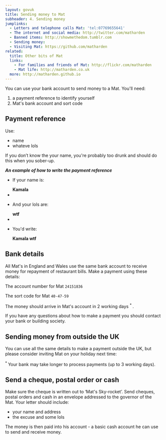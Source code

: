```yaml
---
layout: govuk
title: Sending money to Mat
subheader: 4. Sending money
jumplinks:
  - Letters and telephone calls Mat: 'tel:07769655641'
  - The internet and social media: http://twitter.com/matharden
  - Banned items: http://showmethedom.tumblr.com
  - Sending money:
  - Visiting Mat: https://github.com/matharden
related:
  title: Other bits of Mat
  links:
    - For families and friends of Mat: http://flickr.com/matharden
    - Mat life: http://matharden.co.uk
  more: http://matharden.github.io
---
```


You can use your bank account to send money to a Mat. You'll need:

1. a payment reference to identify yourself
2. Mat's bank account and sort code

## Payment reference

Use:

- name
- whateve lols

If you don’t know the your name, you're probably too drunk and should do this when you sober-up.

_**An example of how to write the payment reference**_

<ul class="reference">
  <li>
    <p>If your name is:</p>
    <strong>Kamala</strong>
  </li>
  <li>
    <i class="plus"></i>
  </li>
  <li>
    <p>And your lols are:</p>
    <strong>wtf</strong>
  </li>
  <li>
    <i class="arrow"></i>
  </li>
  <li>
    <p>You'd write:</p>
    <strong>Kamala wtf</strong>
  </li>
</ul>

## Bank details

All Mat's in England and Wales use the same bank account to receive money for repayment of restaurant bills. Make a payment using these details:

The account number for Mat `24151836`

The sort code for Mat `40-47-59`

The money should arrive in Mat's account in 2 working days <sup> * </sup>.

If you have any questions about how to make a payment you should contact your bank or building society.

## Sending money from outside the UK

You can use all the same details to make a payment outside the UK, but please consider inviting Mat on your holiday next time:

 <sup> * </sup> Your bank may take longer to process payments (up to 3 working days). 

## Send a cheque, postal order or cash

Make sure the cheque is written out to ‘Mat's Sky-rocket’. Send cheques, postal orders and cash in an envelope addressed to the governor of the Mat. Your letter should include:

- your name and address
- the excuse and some lols  

The money is then paid into his account - a basic cash account he can use to send and receive money.
